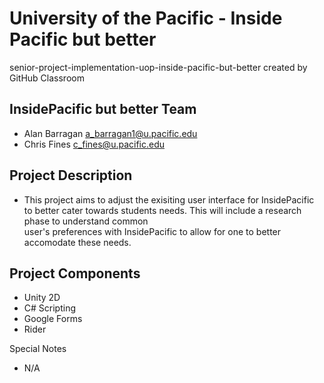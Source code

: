 # University of the Pacific - Inside Pacific but better
senior-project-implementation-uop-inside-pacific-but-better created by GitHub Classroom

InsidePacific but better Team
-----------------------------
- Alan Barragan a_barragan1@u.pacific.edu
- Chris Fines c_fines@u.pacific.edu

Project Description
-------------------
  - This project aims to adjust the exisiting user interface for InsidePacific to better cater towards students needs. This will include a research phase to understand common    
    user's preferences with InsidePacific to allow for one to better accomodate these needs.

Project Components
------------------
  - Unity 2D
  - C# Scripting
  - Google Forms
  - Rider

Special Notes
  - N/A
